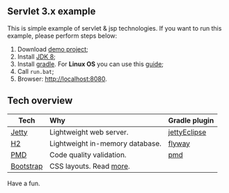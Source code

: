   
## Servlet 3.x example
This is simple example of servlet & jsp technologies.
If you want to run this example, please perform steps below:

1. Download [demo project](https://github.com/dgroup/Servlets_demo_3.x/archive/master.zip);
2. Install [JDK 8](http://www.oracle.com/technetwork/java/javase/downloads/jdk8-downloads-2133151.html);
2. Install [gradle](https://www.gradle.org/downloads). For **Linux OS** you can use this [guide](https://github.com/dgroup/Servlets_demo/wiki/%5BOS-Linux-Ubuntu%5D-Java-&-Gradle-installation-notes); 
3. Call `run.bat`; 
4. Browser: [http://localhost:8080](http://localhost:8080).

## Tech overview
| Tech                               | Why                                               | Gradle plugin |
| ---------------------------------- |:--------------------------------------------------|---------------|
| [Jetty](http://eclipse.org/jetty/) | Lightweight web server.                           | [jettyEclipse](https://github.com/Khoulaiz/gradle-jetty-eclipse-plugin) |
| [H2](http://www.h2database.com/html/main.html) | Lightweight in-memory database.       | [flyway](https://github.com/ben-manes/gradle-flyway-plugin) |
| [PMD](http://pmd.sourceforge.net/) | Code quality validation.                          | [pmd](https://gradle.org/docs/current/userguide/pmd_plugin.html)               |
| [Bootstrap](https://github.com/twbs/bootstrap) | CSS layouts. Read [more](http://www.w3schools.com/bootstrap/).          |               |

Have a fun.
